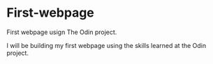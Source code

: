 # First-webpage
First webpage usign The Odin project.

I will be building my first webpage using the skills learned at the Odin project.